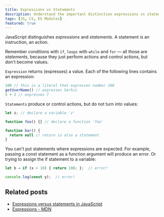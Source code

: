 ```yaml
---
title: Expressions vs Statements
description: Understand the important distinction expressions vs statements in JavaScript
tags: [JS, CS, ES Modules]
featured: true
---
```


JavaScript distinguishes _expressions_ and _statements_. A statement is an instruction, an action. 

Remember conditions with `if`, `loops` with `while` and `for` — all those are _statements_, because they just perform actions and control actions, but
don't become values.

`Expression` returns (expresses) a value. Each of the following lines contains an expression:

```js
100 // this is a literal that expresses number 100
getUserName() // expresses Serhii
5 + 2 // expresses 7
```

`Statements` produce or control actions, but do not turn into values:

```js
let z; // declare a variable 'z'

function foo() {} // declare a function 'foo'

function bar() {
  return null // return is also a statement
}
```

You can't put statements where expressions are expected. For example, passing a const statement as a function
argument will produce an error. Or trying to assign the if statement to a variable:

```js
let b = if (x > 10) { return 100; };  // error!

console.log(const y);  // error!
```

## Related posts

- [Expressions versus statements in JavaScript](https://2ality.com/2012/09/expressions-vs-statements.html)
- [Expressions - MDN](https://developer.mozilla.org/en-US/docs/Web/JavaScript/Guide/Expressions_and_Operators#expressions)
